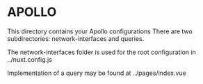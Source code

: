 # APOLLO

This directory contains your Apollo configurations
There are two subdirectories: network-interfaces and queries.

The network-interfaces folder is used for the root configuration in ../nuxt.config.js

Implementation of a query may be found at ../pages/index.vue
